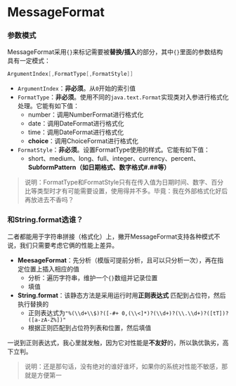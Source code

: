 # MessageFormat

### 参数模式

MessageFormat采用`{}`来标记需要被**替换/插入**的部分，其中`{}`里面的参数结构具有一定模式：

```java
ArgumentIndex[,FormatType[,FormatStyle]] 
```

- `ArgumentIndex`：**非必须**。从`0`开始的索引值
- `FormatType`：**非必须**。使用不同的`java.text.Format`实现类对入参进行格式化处理。它能有如下值：
    - number：调用NumberFormat进行格式化
    - date：调用DateFormat进行格式化
    - time：调用DateFormat进行格式化
    - **choice**：调用ChoiceFormat进行格式化
- `FormatStyle`：**非必须**。设置FormatType使用的样式。它能有如下值：
    - short、medium、long、full、integer、currency、percent、**SubformPattern（如日期格式、数字格式#.##等）**

> 说明：FormatType和FormatStyle只有在传入值为日期时间、数字、百分比等类型时才有可能需要设置，使用得并不多。毕竟：我在外部格式化好后再放进去不香吗？

### 和String.format选谁？

二者都能用于字符串拼接（格式化）上，撇开MessageFormat支持各种模式不说，我们只需要考虑它俩的性能上差异。

- **MeesageFormat**：先分析（模版可提前分析，且可以只分析一次），再在指定位置上插入相应的值
    - 分析：遍历字符串，维护一个`{}`数组并记录位置
    - 填值
- **String.format**：该静态方法是采用运行时用**正则表达式** 匹配到占位符，然后执行替换的
    - 正则表达式为`"%(\\d+\\$)?([-#+ 0,(\\<]*)?(\\d+)?(\\.\\d+)?([tT])?([a-zA-Z%])"`
    - 根据正则匹配到占位符列表和位置，然后填值

一说到正则表达式，我心里就发触，因为它对性能是**不友好**的，所以孰优孰劣，高下立判。

> 说明：还是那句话，没有绝对的谁好谁坏，如果你的系统对性能不敏感，那就是方便第一